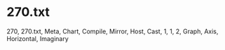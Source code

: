 # 270.txt
270, 270.txt, Meta, Chart, Compile, Mirror, Host, Cast, 1, 1, 2, Graph, Axis, Horizontal, Imaginary
